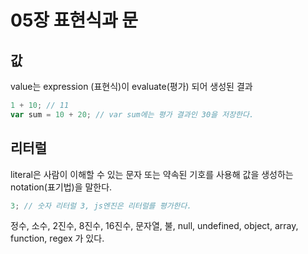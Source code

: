 # 05장 표현식과 문

## 값

value는 expression (표현식)이 evaluate(평가) 되어 생성된 결과
```js
1 + 10; // 11
var sum = 10 + 20; // var sum에는 평가 결과인 30을 저장한다.
```

## 리터럴

literal은 사람이 이해할 수 있는 문자 또는 약속된 기호를 사용해 값을 생성하는 notation(표기법)을 말한다.

```js
3; // 숫자 리터럴 3, js엔진은 리터럴를 평가한다.
```

정수, 소수, 2진수, 8진수, 16진수, 문자열, 불, null, undefined, object, array, function, regex 가 있다.


